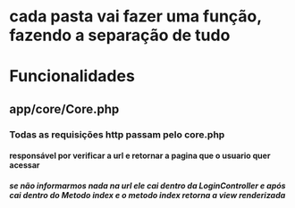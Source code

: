 # cada pasta vai fazer uma função, fazendo a separação de tudo

# Funcionalidades

## app/core/Core.php
### Todas as requisições http passam pelo core.php
#### responsável por verificar a url e retornar a pagina que o usuario quer acessar
##### se não informarmos nada na url ele cai dentro da LoginController e após cai dentro do Metodo index e o metodo index retorna a view renderizada
